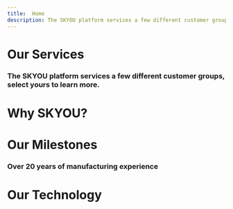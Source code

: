 ```yaml
---
title:  Home
description: The SKYOU platform services a few different customer groups, select yours to learn more.
---
```


<columns mode="full" number="1" number-m="1" number-s="1" id="home__slider">

<block>

<flui-slider>

</block>

</columns>









<columns mode="normal" number="1" number-m="1" number-s="1" id="home__our-services__title">

<block>

# Our Services

### The SKYOU platform services a few different customer groups, select yours to learn more.

</block>

</columns>











<columns mode="normal" number="1" number-m="1" number-s="1" id="home__our-services__cards">

<block>

<home-our-services-cards>

<template v-slot:grid-image>

![Sell through shopify image](./img/homepage-services-1.jpg)

</template>

<template v-slot:grid-title>

### Sell through Shopify

</template>

<template v-slot:grid-text>

Install the **free SKYOU app** through the Shopify marketplace and sell with **no inventory**.

</template>

<template v-slot:grid-btn>

<btn type="secondary" display="full" url="/shopify-app">Learn more</btn>

</template>

</home-our-services-cards>

<home-our-services-cards>

<template v-slot:grid-image>

![Order in bulk image](./img/homepage-services-2.jpg)

</template>

<template v-slot:grid-title>

### Order in bulk

</template>

<template v-slot:grid-text>

Design your products using our **3D design tool** and **order in bulk for your brand**.

</template>

<template v-slot:grid-btn>

<btn type="secondary" display="full" url="/full-package-for-brands">Learn more</btn>

</template>

</home-our-services-cards>

<home-our-services-cards>

<template v-slot:grid-image>

![ASI/SAGE Distributros](./img/homepage-services-3.jpg)

</template>

<template v-slot:grid-title>

### ASI/SAGE Distributors

</template>

<template v-slot:grid-text>

Let us help design amazing all-over printed products. **Free mockups, samples, and top notch service.**

</template>

<template v-slot:grid-btn>

<btn type="secondary" display="full" url="/asi-ppai">Learn more</btn>

</template>

</home-our-services-cards>

</block>

</columns>










<columns mode="normal" number="1" number-m="1" number-s="1" id="home__what-we-offer">

<block id="home__what-we-offer__content">

# Why SKYOU?

<home-what-we-offer-title>

<template v-slot:icon>

![icon-star](./img/icon-star--yellow.svg)

</template>

<template v-slot:title>

### Retail Quality Products

</template>

<template v-slot:description>

Custom developed patterns and fabrics, innovative digital printing, quality cut and sew.

</template>

</home-what-we-offer-title>

<home-what-we-offer-title>

<template v-slot:icon>

![icon-package](./img/icon-package-order--yellow.svg)

</template>

<template v-slot:title>

### No/Low Minimum order quantities

</template>

<template v-slot:description>

Order as many units as you need.

</template>

</home-what-we-offer-title>

<home-what-we-offer-title>

<template v-slot:icon>

![icon-tag](./img/icon-tag--yellow.svg)

</template>

<template v-slot:title>

### Full package retail sourcing

</template>

<template v-slot:description>

Woven labels, hangtags, seam tags.

</template>

</home-what-we-offer-title>

<home-what-we-offer-title>

<template v-slot:icon>

![icon-print](./img/icon-print--yellow.svg)

</template>

<template v-slot:title>

### Masters of digital printing

</template>

<template v-slot:description>

All over inkjet printing for cotton, poly, rayon, tencel, vegan leather, and nearly any material you can imagine.

</template>

</home-what-we-offer-title>

<home-what-we-offer-title>

<template v-slot:icon>

![icon-handshake](./img/icon-handshake--yellow.svg)

</template>

<template v-slot:title>

### No middlemen

</template>

<template v-slot:description>

We own and operate factories in Guangzhou, China and Tijuana, Mexico.

</template>

</home-what-we-offer-title>

<home-what-we-offer-title>

<template v-slot:icon>

![icon-3d-cube](./img/icon-3d-cube--yellow.svg)

</template>

<template v-slot:title>

### 3d design tool

</template>

<template v-slot:description>

Our tool is a pixel to inch representation of what we’ll manufacture for you.  No more tech packs, no more confusion

</template>

</home-what-we-offer-title>

</block>

</columns>










<columns mode="normal" number="1" number-m="1" number-s="1" id="home__our-milestones__title">

<block>

# Our Milestones

### Over 20 years of manufacturing experience

</block>

</columns>









<columns mode="normal" number="1" number-m="1" number-s="1" id="home__our-milestones__time-line">

<block>

<home-milestones-grid />

</block>

</columns>









<columns mode="normal" number="1" number-m="1" number-s="1" id="home__our-technology__title">

<block>

# Our Technology

</block>

</columns>












<columns mode="normal" number="1" number-m="1" number-s="1" id="home__our-technology__cards">

<block>

<home-our-services-cards>

<template v-slot:grid-image>

![3d design tool image](./img/homepage-technology-1.jpg)

</template>

<template v-slot:grid-title>

### 3D Design Tool

</template>

<template v-slot:grid-text>

Design your products using our **3D design tool** and **order in bulk for your brand.**

</template>

<template v-slot:grid-btn>

<btn type="secondary" display="full" url="/3d-design-tool">Learn more</btn>

</template>

</home-our-services-cards>

<home-our-services-cards>

<template v-slot:grid-image>

![Inkjet printing image](./img/homepage-technology-2.jpg)

</template>

<template v-slot:grid-title>

### Inkjet Printing

</template>

<template v-slot:grid-text>

SKYOU has mastered digital printing for both synthetic and cellulose based fabrics. Choose between **Reactive Inkjet** and **Sublimation**.

</template>

<template v-slot:grid-btn>

<btn type="secondary" display="full" url="/inkjet-printing">Learn more</btn>

</template>

</home-our-services-cards>

<home-our-services-cards>

<template v-slot:grid-image>

![cut sew](./img/homepage-technology-3.jpg)

</template>

<template v-slot:grid-title>

### Cut / Sew

</template>

<template v-slot:grid-text>

We use **laser cutting** for most short run production, especially when engineered artwork is required.

</template>

<template v-slot:grid-btn>

<btn type="secondary" display="full" url="/cut-sew">Learn more</btn>

</template>

</home-our-services-cards>

</block>

</columns>